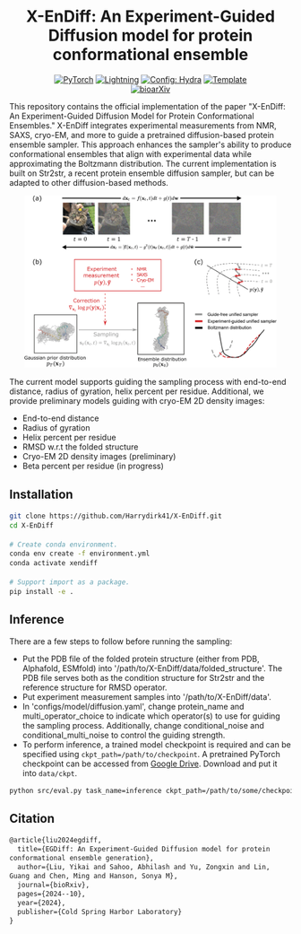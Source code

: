
<div align="center">

# X-EnDiff:  An Experiment-Guided Diffusion model for protein conformational ensemble

<a href="https://pytorch.org/get-started/locally/"><img alt="PyTorch" src="https://img.shields.io/badge/PyTorch-ee4c2c?logo=pytorch&logoColor=white"></a>
<a href="https://pytorchlightning.ai/"><img alt="Lightning" src="https://img.shields.io/badge/-Lightning-792ee5?logo=pytorchlightning&logoColor=white"></a>
<a href="https://hydra.cc/"><img alt="Config: Hydra" src="https://img.shields.io/badge/Config-Hydra-89b8cd"></a>
<a href="https://github.com/ashleve/lightning-hydra-template"><img alt="Template" src="https://img.shields.io/badge/-Lightning--Hydra--Template-017F2F?style=flat&logo=github&labelColor=gray"></a><br>
[![bioarXiv](https://www.biorxiv.org/sites/default/files/biorxiv_article.jpg)](https://www.biorxiv.org/content/10.1101/2024.10.04.616517v1)

</div>




This repository contains the official implementation of the paper 
"X-EnDiff: An Experiment-Guided Diffusion Model for Protein Conformational Ensembles." 
X-EnDiff integrates experimental measurements from NMR, SAXS, 
cryo-EM, and more to guide a pretrained diffusion-based protein ensemble sampler. 
This approach enhances the sampler's ability to produce conformational 
ensembles that align with experimental data while approximating the Boltzmann distribution. 
The current implementation is built on Str2str, a recent protein ensemble diffusion sampler, 
but can be adapted to other diffusion-based methods.

<p align="center">
<img src="assets/diffusion_plot_6-1.png" width="450"/>
</p>

The current model supports guiding the sampling process with end-to-end distance, radius of gyration, helix percent per residue.
Additional, we provide preliminary models guiding with cryo-EM 2D density images:
- End-to-end distance
- Radius of gyration
- Helix percent per residue
- RMSD w.r.t the folded structure
- Cryo-EM 2D density images (preliminary)
- Beta percent per residue (in progress)



## Installation
```sh
git clone https://github.com/Harrydirk41/X-EnDiff.git
cd X-EnDiff

# Create conda environment.
conda env create -f environment.yml
conda activate xendiff

# Support import as a package.
pip install -e .
```
## Inference

There are a few steps to follow before running the sampling: 
- Put the PDB file of the folded protein structure (either from PDB, Alphafold, ESMfold) into '/path/to/X-EnDiff/data/folded_structure'.
The PDB file serves both as the condition structure for Str2str and the reference structure for RMSD operator.
- Put experiment measurement samples into '/path/to/X-EnDiff/data'. 
- In 'configs/model/diffusion.yaml', change protein_name and multi_operator_choice to indicate which operator(s) to use for guiding the
sampling process. Additionally, change conditional_noise and conditional_multi_noise to control the guiding strength.
- To perform inference, a trained model checkpoint is required and can be specified using `ckpt_path=/path/to/checkpoint`. 
A pretrained PyTorch checkpoint can be accessed from [Google Drive](https://drive.google.com/file/d/1YsvFXOpdst4QxK34GSWvLjgbvzUq4Ry8/view?usp=sharing). 
Download and put it into `data/ckpt`. 

```sh
python src/eval.py task_name=inference ckpt_path=/path/to/some/checkpoint
```






## Citation

```
@article{liu2024egdiff,
  title={EGDiff: An Experiment-Guided Diffusion model for protein conformational ensemble generation},
  author={Liu, Yikai and Sahoo, Abhilash and Yu, Zongxin and Lin, Guang and Chen, Ming and Hanson, Sonya M},
  journal={bioRxiv},
  pages={2024--10},
  year={2024},
  publisher={Cold Spring Harbor Laboratory}
}

```

